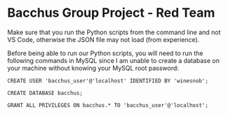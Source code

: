# Bacchus Group Project - Red Team

Make sure that you run the Python scripts from the command line and not VS Code, otherwise the JSON file may not load (from experience).

Before being able to run our Python scripts, you will need to run the following commands in MySQL since I am unable to create a database on your machine without knowing your MySQL root password:

    CREATE USER 'bacchus_user'@'localhost' IDENTIFIED BY 'winesnob';

    CREATE DATABASE bacchus;

    GRANT ALL PRIVILEGES ON bacchus.* TO 'bacchus_user'@'localhost';